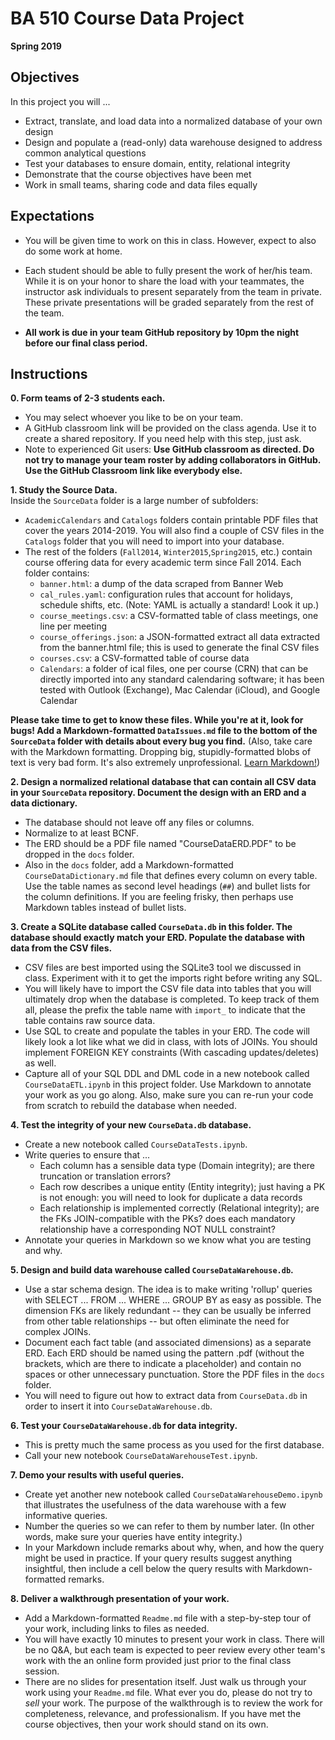 # BA 510 Course Data Project
__Spring 2019__

## Objectives
In this project you will ...
- Extract, translate, and load data into a normalized database of your own design
- Design and populate a (read-only) data warehouse designed to address common analytical questions
- Test your databases to ensure domain, entity, relational integrity
- Demonstrate that the course objectives have been met  
- Work in small teams, sharing code and data files equally

## Expectations
- You will be given time to work on this in class. However, expect to also do some work at home.

- Each student should be able to fully present the work of her/his team. While it is on your honor to share the load with your teammates, the instructor ask individuals to present separately from the team in private. These private presentations will be graded separately from the rest of the team.

- __All work is due in your team GitHub repository by 10pm the night before our final class period.__

## Instructions
__0. Form teams of 2-3 students each.__

- You may select whoever you like to be on your team.
- A GitHub classroom link will be provided on the class agenda. Use it to create a shared repository. If you need help with this step, just ask.
- Note to experienced Git users: __Use GitHub classroom as directed. Do not try to manage your team roster by adding collaborators in GitHub. Use the GitHub Classroom link like everybody else.__

__1. Study the Source Data.__  
Inside the `SourceData` folder is a large number of subfolders:

- `AcademicCalendars` and `Catalogs` folders contain printable PDF files that cover the years 2014-2019. You will also find a couple of CSV files in the `Catalogs` folder that you will need to import into your database.
- The rest of the folders (`Fall2014`, `Winter2015`,`Spring2015`, etc.) contain course offering data for every academic term since Fall 2014. Each folder contains:    
    - `banner.html`: a dump of the data scraped from Banner Web
    - `cal_rules.yaml`: configuration rules that account for holidays, schedule shifts, etc. (Note: YAML is actually a standard! Look it up.)
    - `course_meetings.csv`: a CSV-formatted table of class meetings, one line per meeting
    - `course_offerings.json`: a JSON-formatted extract all data extracted from the banner.html file; this is used to generate the final CSV files
    - `courses.csv`: a CSV-formatted table of course data
    - `Calendars`: a folder of ical files, one per course (CRN) that can be directly imported into any standard calendaring software; it has been tested with Outlook (Exchange), Mac Calendar (iCloud), and Google Calendar

__Please take time to get to know these files. While you're at it, look for bugs! Add a Markdown-formatted `DataIssues.md` file to the bottom of the `SourceData` folder with details about every bug you find.__ (Also, take care with the Markdown formatting. Dropping big, stupidly-formatted blobs of text is very bad form. It's also extremely unprofessional. [Learn Markdown!](https://github.github.com/gfm/))

__2. Design a normalized relational database that can contain all CSV data in your `SourceData` repository. Document the design with an ERD and a data dictionary.__

- The database should not leave off any files or columns.
- Normalize to at least BCNF.
- The ERD should be a PDF file named "CourseDataERD.PDF" to be dropped in the `docs` folder.
- Also in the `docs` folder, add a Markdown-formatted `CourseDataDictionary.md` file that defines every column on every table. Use the table names as second level headings (`##`) and bullet lists for the column definitions. If you are feeling frisky, then perhaps use Markdown tables instead of bullet lists.  

__3. Create a SQLite database called `CourseData.db` in this folder. The database should exactly match your ERD. Populate the database with data from the CSV files.__

- CSV files are best imported using the SQLite3 tool we discussed in class. Experiment with it to get the imports right before writing any SQL.
- You will likely have to import the CSV file data into tables that you will ultimately drop when the database is completed. To keep track of them all, please the prefix the table name with `import_` to indicate that the table contains raw source data.
- Use SQL to create and populate the tables in your ERD. The code will likely look a lot like what we did in class, with lots of JOINs. You should implement FOREIGN KEY constraints (With cascading updates/deletes) as well.
- Capture all of your SQL DDL and DML code in a new notebook called `CourseDataETL.ipynb` in this project folder. Use Markdown to annotate your work as you go along. Also, make sure you can re-run your code from scratch to rebuild the database when needed.

__4. Test the integrity of your new `CourseData.db` database.__

- Create a new notebook called `CourseDataTests.ipynb`.
- Write queries to ensure that  ...
    - Each column has a sensible data type (Domain integrity); are there truncation or translation errors?   
    - Each row describes a unique entity (Entity integrity); just having a PK is not enough: you will need to look for duplicate a data records
    - Each relationship is implemented correctly (Relational integrity); are the FKs JOIN-compatible with the PKs? does each mandatory relationship have a corresponding NOT NULL constraint?
- Annotate your queries in Markdown so we know what you are testing and why.

__5. Design and build data warehouse called `CourseDataWarehouse.db`.__

- Use a star schema design. The idea is to make writing 'rollup' queries with SELECT ... FROM ... WHERE ... GROUP BY as easy as possible. The dimension FKs are likely redundant -- they can be usually be inferred from other table relationships -- but often eliminate the need for complex JOINs.
- Document each fact table (and associated dimensions) as a separate ERD. Each ERD should be named using the pattern <fact table>.pdf (without the brackets, which are there to indicate a placeholder) and contain no spaces or other unnecessary punctuation. Store the PDF files in the `docs` folder.
- You will need to figure out how to extract data from `CourseData.db` in order to insert it into `CourseDataWarehouse.db`.

__6. Test your `CourseDataWarehouse.db` for data integrity.__

- This is pretty much the same process as you used for the first database.
- Call your new notebook `CourseDataWarehouseTest.ipynb`.

__7. Demo your results with useful queries.__

- Create yet another new notebook called `CourseDataWarehouseDemo.ipynb` that illustrates the usefulness of the data warehouse with a few informative queries.
- Number the queries so we can refer to them by number later. (In other words, make sure your queries have entity integrity.)
- In your Markdown include remarks about why, when, and how the query might be used in practice. If your query results suggest anything insightful, then include a cell below the query results with Markdown-formatted remarks.

__8. Deliver a walkthrough presentation of your work.__

- Add a Markdown-formatted `Readme.md` file with a step-by-step tour of your work, including links to files as needed.
- You will have exactly 10 minutes to present your work in class. There will be no Q&A, but each team is expected to peer review every other team's work with the an online form provided just prior to the final class session.  
- There are no slides for presentation itself. Just walk us through your work using your `Readme.md` file. What ever you do, please do not try to _sell_ your work. The purpose of the walkthrough is to review the work for completeness, relevance, and professionalism. If you have met the course objectives, then your work should stand on its own.
